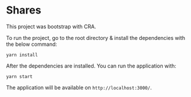 # Shares

This project was bootstrap with CRA.

To run the project, go to the root directory & install the dependencies with the below command:

```
yarn install
```

After the dependencies are installed. You can run the application with:

```
yarn start
```

The application will be available on `http://localhost:3000/`.
